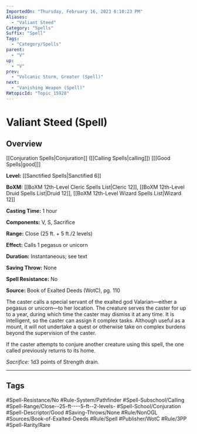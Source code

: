 ```yaml
---
ImportedOn: "Thursday, February 16, 2023 6:10:23 PM"
Aliases:
  - "Valiant Steed"
Category: "Spells"
Suffix: "Spell"
Tags:
  - "Category/Spells"
parent:
  - "V"
up:
  - "V"
prev:
  - "Volcanic Storm, Greater (Spell)"
next:
  - "Vanishing Weapon (Spell)"
RWtopicId: "Topic_15928"
---
```

# Valiant Steed (Spell)
## Overview
[[Conjuration Spells|Conjuration]] ([[Calling Spells|calling]]) \[[[Good Spells|good]]]

**Level:** [[Sanctified Spells|Sanctified 6]]

**BoXM:** [[BoXM 12th-Level Cleric Spells List|Cleric 12]], [[BoXM 12th-Level Druid Spells List|Druid 12]], [[BoXM 12th-Level Wizard Spells List|Wizard 12]]

**Casting Time:** 1 hour

**Components:** V, S, Sacrifice

**Range:** Close (25 ft. + 5 ft./2 levels)

**Effect:** Calls 1 pegasus or unicorn

**Duration:** Instantaneous; see text

**Saving Throw:** None

**Spell Resistance:** No

**Source:** Book of Exalted Deeds (WotC), pg. 110

The caster calls a special servant of the exalted god Valarian—either a pegasus or unicorn—to her location. The creature serves the caster for up to a year, during which time the caster may dismiss it at any time. It is intelligent, so the caster can assign it complex tasks. Although useful as a mount, it will not undertake a quest or otherwise take on complex burdens beyond the supervision of the caster.

If the caster attempts to conjure another creature using this spell, the one called previously returns to its home.

*Sacrifice:* 1d3 points of Strength drain.


---
## Tags
#Spell-Resistance/No #Rule-System/Pathfinder #Spell-Subschool/Calling #Spell-Range/Close--25-ft----5-ft--2-levels- #Spell-School/Conjuration #Spell-Descriptor/Good #Saving-Throws/None #Rule/NonOGL #Sources/Book-of-Exalted-Deeds #Rule/Spell #Publisher/WotC #Rule/3PP #Spell-Rarity/Rare

